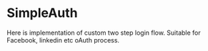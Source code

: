 SimpleAuth
==========

Here is implementation of custom two step login flow. Suitable for Facebook, linkedin etc oAuth process.
